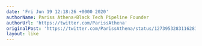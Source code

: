 ```yaml
---
date: 'Fri Jun 19 12:18:26 +0000 2020'
authorName: Pariss Athena⚡️Black Tech Pipeline Founder
authorUrl: 'https://twitter.com/ParissAthena'
originalPost: 'https://twitter.com/ParissAthena/status/1273953283116281858'
layout: like
---
```

